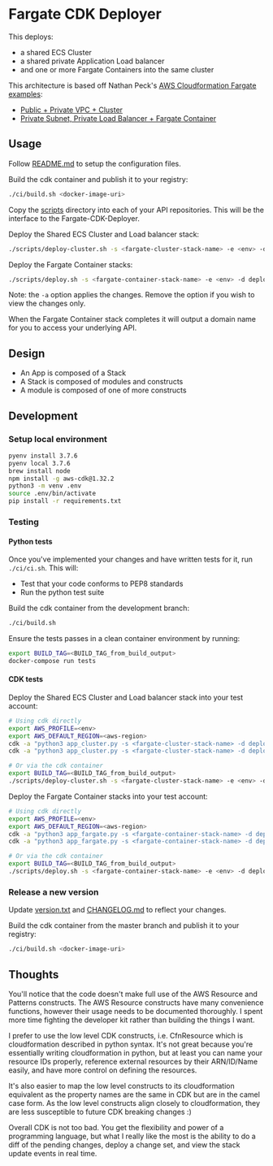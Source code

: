 # Fargate CDK Deployer

This deploys:
  * a shared ECS Cluster
  * a shared private Application Load balancer
  * and one or more Fargate Containers into the same cluster

This architecture is based off Nathan Peck's [AWS Cloudformation Fargate examples](https://github.com/nathanpeck/aws-cloudformation-fargate):
  * [Public + Private VPC + Cluster](https://github.com/nathanpeck/aws-cloudformation-fargate/blob/master/fargate-networking-stacks/public-private-vpc.yml)
  * [Private Subnet, Private Load Balancer + Fargate Container](https://github.com/nathanpeck/aws-cloudformation-fargate/blob/master/service-stacks/private-subnet-private-loadbalancer.yml)


## Usage

Follow [README.md](conf/README.md) to setup the configuration files.

Build the cdk container and publish it to your registry:
```bash
./ci/build.sh <docker-image-uri>
```

Copy the [scripts](scripts/) directory into each of your API repositories.
This will be the interface to the Fargate-CDK-Deployer.

Deploy the Shared ECS Cluster and Load balancer stack:
```bash
./scripts/deploy-cluster.sh -s <fargate-cluster-stack-name> -e <env> -d deploy/cluster/<env>.yml -a
```

Deploy the Fargate Container stacks:
```bash
./scripts/deploy.sh -s <fargate-container-stack-name> -e <env> -d deploy/fargate/<env>.yml -a
```
Note: the `-a` option applies the changes. Remove the option if you wish to view the changes only.

When the Fargate Container stack completes it will output a domain name for you to access your underlying API.


## Design

  * An App is composed of a Stack
  * A Stack is composed of modules and constructs
  * A module is composed of one of more constructs


## Development

### Setup local environment

```bash
pyenv install 3.7.6
pyenv local 3.7.6
brew install node
npm install -g aws-cdk@1.32.2
python3 -m venv .env
source .env/bin/activate
pip install -r requirements.txt
```

### Testing

#### Python tests

Once you've implemented your changes and have written tests for it, run `./ci/ci.sh`. This will:
  * Test that your code conforms to PEP8 standards
  * Run the python test suite

Build the cdk container from the development branch:
```bash
./ci/build.sh
```

Ensure the tests passes in a clean container environment by running:
```bash
export BUILD_TAG=<BUILD_TAG_from_build_output>
docker-compose run tests
```

#### CDK tests

Deploy the Shared ECS Cluster and Load balancer stack into your test account:
```bash
# Using cdk directly
export AWS_PROFILE=<env>
export AWS_DEFAULT_REGION=<aws-region>
cdk -a "python3 app_cluster.py -s <fargate-cluster-stack-name> -d deploy/cluster/<env>.yml" synth
cdk -a "python3 app_cluster.py -s <fargate-cluster-stack-name> -d deploy/cluster/<env>.yml" deploy

# Or via the cdk container
export BUILD_TAG=<BUILD_TAG_from_build_output>
./scripts/deploy-cluster.sh -s <fargate-cluster-stack-name> -e <env> -d deploy/cluster/<env>.yml -a
```

Deploy the Fargate Container stacks into your test account:
```bash
# Using cdk directly
export AWS_PROFILE=<env>
export AWS_DEFAULT_REGION=<aws-region>
cdk -a "python3 app_fargate.py -s <fargate-container-stack-name> -d deploy/fargate/<env>.yml" synth
cdk -a "python3 app_fargate.py -s <fargate-container-stack-name> -d deploy/fargate/<env>.yml" deploy

# Or via the cdk container
export BUILD_TAG=<BUILD_TAG_from_build_output>
./scripts/deploy.sh -s <fargate-container-stack-name> -e <env> -d deploy/fargate/<env>.yml -a
```

### Release a new version

Update [version.txt](version.txt) and [CHANGELOG.md](CHANGELOG.md) to reflect your changes.

Build the cdk container from the master branch and publish it to your registry:
```bash
./ci/build.sh <docker-image-uri>
```


## Thoughts

You'll notice that the code doesn't make full use of the AWS Resource and Patterns constructs.
The AWS Resource constructs have many convenience functions, however their usage needs to be
documented thoroughly. I spent more time fighting the developer kit rather than building the things
I want.

I prefer to use the low level CDK constructs, i.e. CfnResource which is cloudformation described in
python syntax. It's not great because you're essentially writing cloudformation in python, but at
least you can name your resource IDs properly, reference external resources by their ARN/ID/Name
easily, and have more control on defining the resources.


It's also easier to map the low level constructs to its cloudformation equivalent as the property
names are the same in CDK but are in the camel case form. As the low level constructs align closely
to cloudformation, they are less susceptible to future CDK breaking changes :)

Overall CDK is not too bad. You get the flexibility and power of a programming language, but what I
really like the most is the ability to do a diff of the pending changes, deploy a change set, and
view the stack update events in real time.
